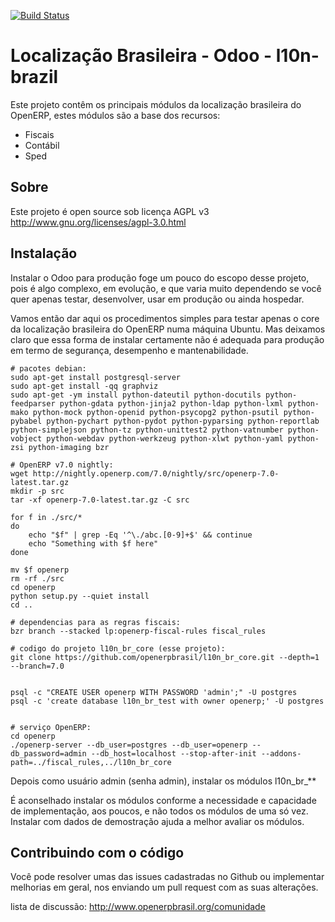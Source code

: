 [![Build Status](https://travis-ci.org/odoobrasil/l10n-brazil.png?branch=8.0)](https://travis-ci.org/odoobrasil/l10n-brazil)

Localização Brasileira - Odoo - l10n-brazil
============================================

Este projeto contêm os principais módulos da localização brasileira do OpenERP, estes módulos são a base dos recursos:

* Fiscais
* Contábil
* Sped

Sobre
-----

Este projeto é open source sob licença AGPL v3 http://www.gnu.org/licenses/agpl-3.0.html

Instalação
----------

Instalar o Odoo para produção foge um pouco do escopo desse projeto, pois é algo complexo, em evolução, e que varia muito dependendo se você quer apenas testar, desenvolver, usar em produção ou ainda hospedar.

Vamos então dar aqui os procedimentos simples para testar apenas o core da localização brasileira do OpenERP numa máquina Ubuntu. Mas deixamos claro que essa forma de instalar certamente não é adequada para produção em termo de segurança, desempenho e mantenabilidade.

```
# pacotes debian:
sudo apt-get install postgresql-server
sudo apt-get install -qq graphviz
sudo apt-get -ym install python-dateutil python-docutils python-feedparser python-gdata python-jinja2 python-ldap python-lxml python-mako python-mock python-openid python-psycopg2 python-psutil python-pybabel python-pychart python-pydot python-pyparsing python-reportlab python-simplejson python-tz python-unittest2 python-vatnumber python-vobject python-webdav python-werkzeug python-xlwt python-yaml python-zsi python-imaging bzr

# OpenERP v7.0 nightly:
wget http://nightly.openerp.com/7.0/nightly/src/openerp-7.0-latest.tar.gz
mkdir -p src
tar -xf openerp-7.0-latest.tar.gz -C src

for f in ./src/*
do
    echo "$f" | grep -Eq '^\./abc.[0-9]+$' && continue
    echo "Something with $f here"
done

mv $f openerp
rm -rf ./src
cd openerp
python setup.py --quiet install
cd ..

# dependencias para as regras fiscais:
bzr branch --stacked lp:openerp-fiscal-rules fiscal_rules

# codigo do projeto l10n_br_core (esse projeto):
git clone https://github.com/openerpbrasil/l10n_br_core.git --depth=1 --branch=7.0


psql -c "CREATE USER openerp WITH PASSWORD 'admin';" -U postgres
psql -c 'create database l10n_br_test with owner openerp;' -U postgres


# serviço OpenERP:
cd openerp
./openerp-server --db_user=postgres --db_user=openerp --db_password=admin --db_host=localhost --stop-after-init --addons-path=../fiscal_rules,../l10n_br_core
```

Depois como usuário admin (senha admin), instalar os módulos l10n_br_**

É aconselhado instalar os módulos conforme a necessidade e capacidade de implementação, aos poucos, e não todos os módulos de uma só vez. Instalar com dados de demostração ajuda a melhor avaliar os módulos.

Contribuindo com o código
-----------------------

Você pode resolver umas das issues cadastradas no Github ou implementar melhorias em geral, nos enviando um pull request com as suas alterações.

lista de discussão: http://www.openerpbrasil.org/comunidade
